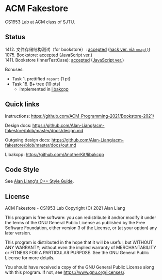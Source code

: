 ACM Fakestore
=============

CS1953 Lab at ACM class of SJTU.

## Status

1412\. 文件存储结构测试（for bookstore）: [accepted](https://acm.sjtu.edu.cn/OnlineJudge/code?submit_id=100542) ([hack ver. via `mmap()`](https://acm.sjtu.edu.cn/OnlineJudge/code?submit_id=100118))    
1075\. Bookstore: [accepted](https://acm.sjtu.edu.cn/OnlineJudge/code?submit_id=105513) ([JavaScript ver.](https://acm.sjtu.edu.cn/OnlineJudge/code?submit_id=99050))    
1411\. Bookstore (InnerTestCase): [accepted](https://acm.sjtu.edu.cn/OnlineJudge/code?submit_id=105512) ([JavaScript ver.](https://acm.sjtu.edu.cn/OnlineJudge/code?submit_id=103648))    

Bonuses:

- Task 1. prettified `report` (1 pt)
- Task 18. B+ tree (10 pts)
   - Implemented in [libakcpp](https://github.com/AnotherKit/libakcpp/blob/master/include/ak/file/bptree.h)

## Quick links

Instructions: <https://github.com/ACM-Programming-2021/Bookstore-2021/>

Design docs: <https://github.com/Alan-Liang/acm-fakestore/blob/master/docs/design.md>

Outgoing design docs: <https://github.com/Alan-Liang/acm-fakestore/blob/master/docs/out.md>

Libakcpp: <https://github.com/AnotherKit/libakcpp>

## Code Style

See [Alan Liang's C++ Style Guide](https://symb.olic.link/code-style/cpp/).

## License

ACM Fakestore - CS1953 Lab
Copyright (C) 2021  Alan Liang

This program is free software: you can redistribute it and/or modify
it under the terms of the GNU General Public License as published by
the Free Software Foundation, either version 3 of the License, or
(at your option) any later version.

This program is distributed in the hope that it will be useful,
but WITHOUT ANY WARRANTY; without even the implied warranty of
MERCHANTABILITY or FITNESS FOR A PARTICULAR PURPOSE.  See the
GNU General Public License for more details.

You should have received a copy of the GNU General Public License
along with this program.  If not, see <https://www.gnu.org/licenses/>.
